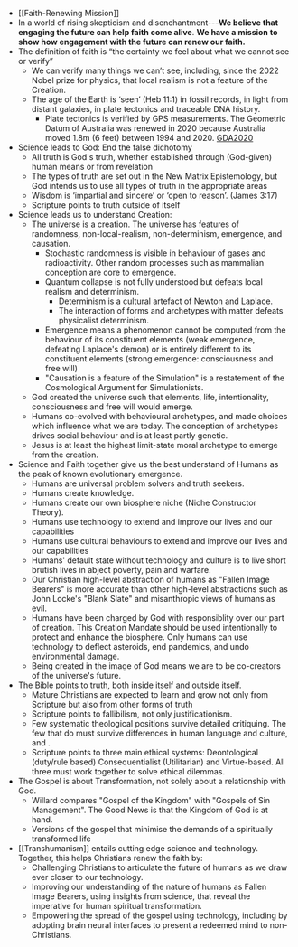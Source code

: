 - [[Faith-Renewing Mission]]
- In a world of rising skepticism and disenchantment---**We believe that engaging the future can help faith come alive**. __We have a mission to show how engagement with the future can renew our faith.__
- The definition of faith is “the certainty we feel about what we cannot see or verify”
    - We can verify many things we can’t see, including, since the 2022 Nobel prize for physics, that local realism is not a feature of the Creation.
    - The age of the Earth is ‘seen’ (Heb 11:1) in fossil records, in light from distant galaxies, in plate tectonics and traceable DNA history.
        - Plate tectonics is verified by GPS measurements. The Geometric Datum of Australia was renewed in 2020 because Australia moved 1.8m (6 feet) between 1994 and 2020. [GDA2020](https://www.ga.gov.au/scientific-topics/positioning-navigation/geodesy/datums-projections/gda2020)
-  Science leads to God: End the false dichotomy
    - All truth is God's truth, whether established through (God-given) human means or from revelation
    - The types of truth are set out in the New Matrix Epistemology, but God intends us to use all types of truth in the appropriate areas
    - Wisdom is ‘impartial and sincere’ or ‘open to reason’. (James 3:17)
    - Scripture points to truth outside of itself
- Science leads us to understand Creation: 
    - The universe is a creation. The universe has features of randomness, non-local-realism, non-determinism, emergence, and causation.
        - Stochastic randomness is visible in behaviour of gases and radioactivity. Other random processes such as mammalian conception are core to emergence.
        - Quantum collapse is not fully understood but defeats local realism and determinism.
            - Determinism is a cultural artefact of Newton and Laplace.
            - The interaction of forms and archetypes with matter defeats physicalist determinism.
        - Emergence means a phenomenon cannot be computed from the behaviour of its constituent elements (weak emergence, defeating Laplace's demon) or is entirely different to its constituent elements (strong emergence: consciousness and free will)
        - "Causation is a feature of the Simulation" is a restatement of the Cosmological Argument for Simulationists.
    - God created the universe such that elements, life, intentionality, consciousness and free will would emerge.
    - Humans co-evolved with behavioural archetypes, and made choices which influence what we are today. The conception of archetypes drives social behaviour and is at least partly genetic.
    - Jesus is at least the highest limit-state moral archetype to emerge from the creation.
- Science and Faith together give us the best understand of Humans as the peak of known evolutionary emergence.
    - Humans are universal problem solvers and truth seekers.
    - Humans create knowledge.
    - Humans create our own biosphere niche (Niche Constructor Theory).
    - Humans use technology to extend and improve our lives and our capabilities
    - Humans use cultural behaviours to extend and improve our lives and our capabilities
    - Humans' default state without technology and culture is to live short brutish lives in abject poverty, pain and warfare.
    - Our Christian high-level abstraction of humans as "Fallen Image Bearers" is more accurate than other high-level abstractions such as John Locke's "Blank Slate" and misanthropic views of humans as evil.
    - Humans have been charged by God with responsiblity over our part of creation. This Creation Mandate should be used intentionally to protect and enhance the biosphere. Only humans can use technology to deflect asteroids, end pandemics, and undo environmental damage.
    - Being created in the image of God means we are to be co-creators of the universe's future.
- The Bible points to truth, both inside itself and outside itself.
    - Mature Christians are expected to learn and grow not only from Scripture but also from other forms of truth
    - Scripture points to fallibilism, not only justificationism.
    - Few systematic theological positions survive detailed critiquing. The few that do must survive differences in human language and culture, and . 
    - Scripture points to three main ethical systems: Deontological (duty/rule based) Consequentialist (Utilitarian) and Virtue-based. All three must work together to solve ethical dilemmas.
- The Gospel is about Transformation, not solely about a relationship with God.
    - Willard compares "Gospel of the Kingdom" with "Gospels of Sin Management". The Good News is that the Kingdom of God is at hand.
    - Versions of the gospel that minimise the demands of a spiritually transformed life 
- [[Transhumanism]] entails cutting edge science and technology. Together, this helps Christians renew the faith by:
    - Challenging Christians to articulate the future of humans as we draw ever closer to our technology.
    - Improving our understanding of the nature of humans as Fallen Image Bearers, using insights from science, that reveal the imperative for human spiritual transformation.
    - Empowering the spread of the gospel using technology, including by adopting brain neural interfaces to present a redeemed mind to non-Christians.
